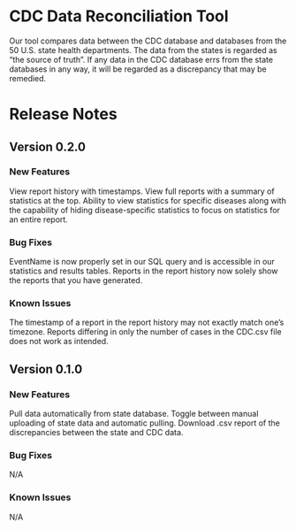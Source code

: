 # CDC Data Reconciliation Tool
Our tool compares data between the CDC database and databases from the 50 U.S. state health departments. The data from the states is regarded as “the source of truth”. If any data in the CDC database errs from the state databases in any way, it will be regarded as a discrepancy that may be remedied. 
# Release Notes
## Version 0.2.0 
### New Features
View report history with timestamps.
View full reports with a summary of statistics at the top.
Ability to view statistics for specific diseases along with the capability of hiding disease-specific statistics to focus on statistics for an entire report.
### Bug Fixes
EventName is now properly set in our SQL query and is accessible in our statistics and results tables.
Reports in the report history now solely show the reports that you have generated.
### Known Issues
The timestamp of a report in the report history may not exactly match one’s timezone.
Reports differing in only the number of cases in the CDC.csv file does not work as intended.
## Version 0.1.0 
### New Features
Pull data automatically from state database.
Toggle between manual uploading of state data and automatic pulling.
Download .csv report of the discrepancies between the state and CDC data.
### Bug Fixes
N/A
### Known Issues
N/A
